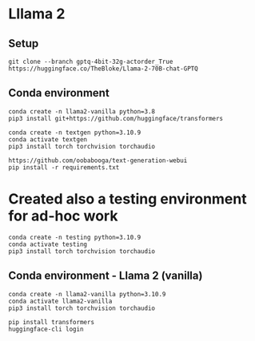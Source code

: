 # Lllama 2 

## Setup

```
git clone --branch gptq-4bit-32g-actorder_True https://huggingface.co/TheBloke/Llama-2-70B-chat-GPTQ
```

## Conda environment

```
conda create -n llama2-vanilla python=3.8
pip3 install git+https://github.com/huggingface/transformers
```

```
conda create -n textgen python=3.10.9
conda activate textgen
pip3 install torch torchvision torchaudio
```

```
https://github.com/oobabooga/text-generation-webui
pip install -r requirements.txt
```




# Created also a testing environment for ad-hoc work

```
conda create -n testing python=3.10.9
conda activate testing
pip3 install torch torchvision torchaudio
```




## Conda environment - Llama 2 (vanilla)
```
conda create -n llama2-vanilla python=3.10.9
conda activate llama2-vanilla
pip3 install torch torchvision torchaudio
```

```
pip install transformers
huggingface-cli login
```






